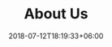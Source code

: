 ---
title: "About Us"
date: 2018-07-12T18:19:33+06:00
heading : "We are making short animation movies and applications for animation production efficiency."
description : "We are engaged in creative activities such as animation production and app development by volunteers gathered on the Internet."
expertise_title: "Our Activities"
expertise_sectors: ["Animation & Motion Graphics", "UI & UX Design", "Application Development", "IT Infrastructure Construction"]
---
